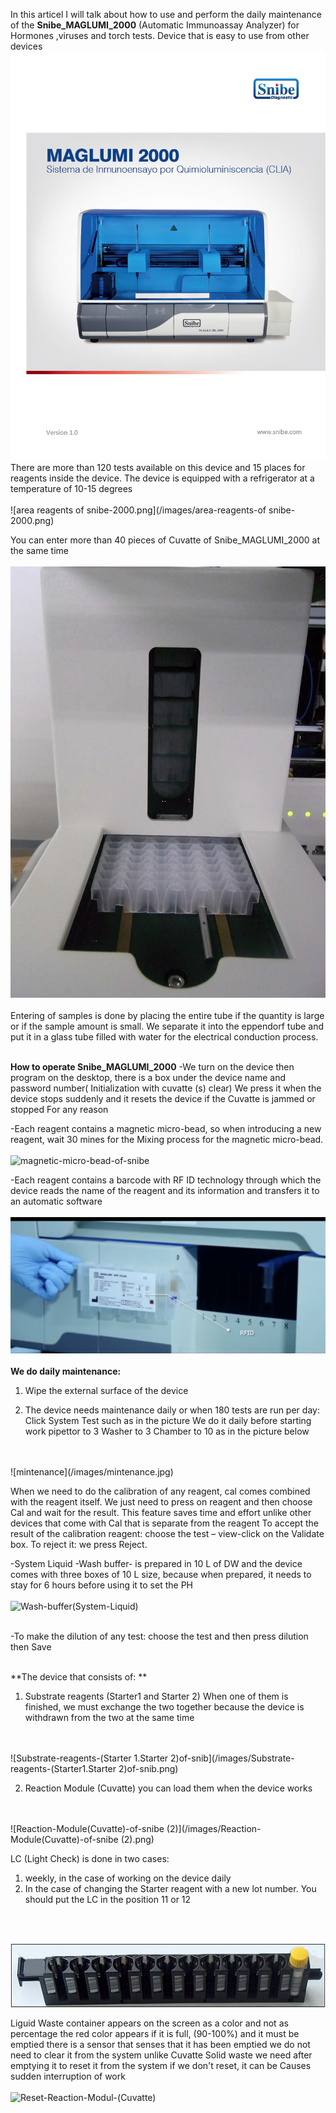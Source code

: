 In this articel I will talk about how to use and perform the daily maintenance of the **Snibe_MAGLUMI_2000** (Automatic Immunoassay Analyzer) for Hormones ,viruses and torch tests. Device that is easy to use from other devices
![Maglumi Snibe 2000](/images/Maglumi-2000.jpg)
There are more than 120 tests available on this device and 15 places for reagents inside the device. The device is equipped with a refrigerator at a temperature of 10-15 degrees
<br>
<br>
![area reagents of snibe-2000.png](/images/area-reagents-of snibe-2000.png)

You can enter more than 40 pieces of Cuvatte of Snibe_MAGLUMI_2000 at the same time
<br>
<br>
![reaction-modules-of-snibe-2000](/images/reaction-modules-of-snibe-2000.png)
<br>
<br>
Entering of samples is done by placing the entire tube if the quantity is large or if the sample amount is small. We separate it into the eppendorf tube and put it in a glass tube filled with water for the electrical conduction process.
<br>
<br>

**How to operate Snibe_MAGLUMI_2000**
-We turn on the device then program on the desktop, there is a box under the device name and password number( Initialization with cuvatte (s) clear) We press it when the device stops suddenly and it resets the device if the Cuvatte is jammed or stopped For any reason

-Each reagent contains a magnetic micro-bead, so when introducing a new reagent, wait 30 mines for the Mixing process for the magnetic micro-bead.
<br>
<br>
![magnetic-micro-bead-of-snibe](/images/magnetic-micro-bead-of-snibe.png)


-Each reagent contains a barcode with RF ID technology through which the device reads the name of the reagent and its information and transfers it to an automatic software
<br>
<br>
![RF-ID-of-snibe-2000](/images/RF-ID-of-snibe-2000.png)
<br>
<br>
**We do daily maintenance:**

1. Wipe the external surface of the device
  
2. The device needs maintenance daily or when 180 tests are run per day:
  Click System Test such as in the picture We do it daily before starting work
  pipettor to 3
  Washer to 3
  Chamber to 10 as in the picture below
  <br>
  <br>
  ![mintenance](/images/mintenance.jpg)
  
  When we need to do the calibration of any reagent, cal comes combined with the reagent itself.
  We just need to press on reagent and then choose Cal and wait for the result. This feature saves time and effort unlike other devices that come with Cal that is separate from the reagent
 To accept the result of the calibration reagent:
 choose the test – view-click on the Validate box. 
To reject it: we press Reject.

-System Liquid -Wash buffer- is prepared in 10 L of DW and the device comes with three boxes of 10 L size, because when prepared, it needs to stay for 6 hours before using it to set the PH
<br>
<br>
![Wash-buffer(System-Liquid)](/images/Wash-buffer(System-Liquid).png)
<br>
<br>

-To make the dilution of any test:
 choose the test and then press dilution then Save
 <br>
 <br>

**The device that consists of: **

1. Substrate reagents (Starter1 and Starter 2) When one of them is finished, we must exchange the two together because the device is withdrawn from the two at the same time
 <br>
 <br>
![Substrate-reagents-(Starter 1.Starter 2)of-snib](/images/Substrate-reagents-(Starter1.Starter 2)of-snib.png)

2. Reaction Module (Cuvatte) you can load them when the device works
<br>
<br>
![Reaction-Module(Cuvatte)-of-snibe  (2)](/images/Reaction-Module(Cuvatte)-of-snibe  (2).png)


LC (Light Check) is done in two cases: 


1. weekly, in the case of working on the device daily
2. In the case of changing the Starter reagent with a new lot number. 
  You should put the LC in the position 11 or 12
  <br>
  <br>
  
![Rak-sample-of-snibe-2000](/images/Rak-sample-of-snibe-2000.png)
<br>
  
  
  Liguid Waste container appears on the screen as a color and not as percentage
  the red color appears if it is full, (90-100%)
  and it must be emptied
  there is a sensor that senses that it has been emptied 
  we do not need to clear it from the system unlike Cuvatte Solid waste we need after emptying it to reset it from the system if we don't reset, it can be Causes sudden interruption of work
  <br>
  <br>
  ![Reset-Reaction-Modul-(Cuvatte)](/images/Reset-Reaction-Modul-(Cuvatte).jpg)
  
  

